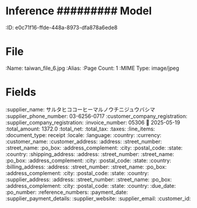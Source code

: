 Inference
#########
Model
=====
:ID: e0c71f16-ffde-448a-8973-dfa878a6ede8

File
====
:Name: taiwan_file_6.jpg
:Alias:
:Page Count: 1
:MIME Type: image/jpeg

Fields
======
:supplier_name: サルタヒココーヒーマルノウチニジュウバシマ
:supplier_phone_number: 03-6256-0717
:customer_company_registration:
:supplier_company_registration:
:invoice_number: 05306
:date: 2025-05-19
:total_amount: 1372.0
:total_net:
:total_tax:
:taxes:
:line_items:
:document_type: receipt
:locale:
  :language:
  :country:
  :currency:
:customer_name:
:customer_address:
  :address:
  :street_number:
  :street_name:
  :po_box:
  :address_complement:
  :city:
  :postal_code:
  :state:
  :country:
:shipping_address:
  :address:
  :street_number:
  :street_name:
  :po_box:
  :address_complement:
  :city:
  :postal_code:
  :state:
  :country:
:billing_address:
  :address:
  :street_number:
  :street_name:
  :po_box:
  :address_complement:
  :city:
  :postal_code:
  :state:
  :country:
:supplier_address:
  :address:
  :street_number:
  :street_name:
  :po_box:
  :address_complement:
  :city:
  :postal_code:
  :state:
  :country:
:due_date:
:po_number:
:reference_numbers:
:payment_date:
:supplier_payment_details:
:supplier_website:
:supplier_email:
:customer_id:

